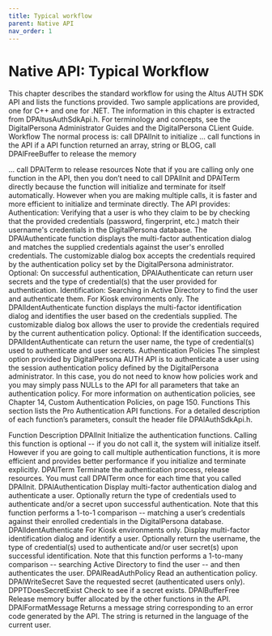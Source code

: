 ```yaml
---
title: Typical workflow
parent: Native API
nav_order: 1
---
```

# Native API: Typical Workflow

This chapter describes the standard workflow for using the Altus AUTH SDK API and lists the functions provided.
Two sample applications are provided, one for C++ and one for .NET.
The information in this chapter is extracted from DPAltusAuthSdkApi.h.
For terminology and concepts, see the DigitalPersona Administrator Guides and the DigitalPersona CLient Guide.
Workflow
The normal process is:
call DPAlInit to initialize
...
call functions in the API
if a API function returned an array, string or BLOG, call DPAlFreeBuffer to release the memory

...
call DPAlTerm to release resources
Note that if you are calling only one function in the API, then you don’t need to call DPAlInit and DPAlTerm directly because the function will initialize and terminate for itself automatically. However when you are making multiple calls, it is faster and more efficient to initialize and terminate directly.
The API provides:
Authentication: Verifying that a user is who they claim to be by checking that the provided credentials (password, fingerprint, etc.) match their username's credentials in the DigitalPersona database.
The DPAlAuthenticate function displays the multi-factor authentication dialog and matches the supplied credentials against the user's enrolled credentials. The customizable dialog box accepts the credentials required by the authentication policy set by the DigitalPersona administrator.
Optional: On successful authentication, DPAlAuthenticate can return user secrets and the type of credential(s) that the user provided for authentication.
Identification: Searching in Active Directory to find the user and authenticate them. For Kiosk environments only.
The DPAlIdentAuthenticate function displays the multi-factor identification dialog and identifies the user based on the credentials supplied. The customizable dialog box allows the user to provide the credentials required by the current authentication policy.
Optional: If the identification succeeds, DPAlIdentAuthenticate can return the user name, the type of credential(s) used to authenticate and user secrets.
Authentication Policies
The simplest option provided by DigitalPersona AUTH API is to authenticate a user using the session authentication policy defined by the DigitalPersona administrator. In this case, you do not need to know how policies work and you may simply pass NULLs to the API for all parameters that take an authentication policy.
For more information on authentication policies, see Chapter 14, Custom Authentication Policies, on page 150.
Functions
This section lists the Pro Authentication API functions. For a detailed description of each function’s parameters, consult the header file DPAlAuthSdkApi.h.

Function	Description
DPAlInit	Initialize the authentication functions.
Calling this function is optional -- if you do not call it, the system will initialize itself. However if you are going to call multiple authentication functions, it is more efficient and provides better performance if you initialize and terminate explicitly.
DPAlTerm	Terminate the authentication process, release resources.
You must call DPAlTerm once for each time that you called DPAlInit.
DPAlAuthentication	Display multi-factor authentication dialog and authenticate a user. Optionally return the type of credentials used to authenticate and/or a secret upon successful authentication.
Note that this function performs a 1-to-1 comparison -- matching a user’s credentials against their enrolled credentials in the DigitalPersona database.
DPAlIdentAuthenticate	For Kiosk environments only. Display multi-factor identification dialog and identify a user. Optionally return the username, the type of credential(s) used to authenticate and/or user secret(s) upon successful identification.
Note that this function performs a 1-to-many comparison -- searching Active Directory to find the user -- and then authenticates the user.
DPAlReadAuthPolicy	Read an authentication policy.
DPAlWriteSecret	Save the requested secret (authenticated users only).
DPPTDoesSecretExist	Check to see if a secret exists.
DPAlBufferFree	Release memory buffer allocated by the other functions in the API.
DPAlFormatMessage	Returns a message string corresponding to an error code generated by the API. The string is returned in the language of the current user.

